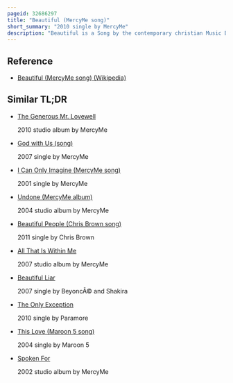 ```yaml
---
pageid: 32686297
title: "Beautiful (MercyMe song)"
short_summary: "2010 single by MercyMe"
description: "Beautiful is a Song by the contemporary christian Music Band Mercyme. Written and composed by Mercyme, Dan Muckala, and Brown Bannister, the Song was written for the Daughters of the Band's Members. The Lyrics of the Song revolve around self-worth and God's Love. Beautiful was released as the second single from Mercyme's 2010 album the generous Mr. Lovewell."
---
```


## Reference

- [Beautiful (MercyMe song) (Wikipedia)](https://en.wikipedia.org/?curid=32686297)

## Similar TL;DR

- [The Generous Mr. Lovewell](/tldr/en/the-generous-mr-lovewell)

  2010 studio album by MercyMe

- [God with Us (song)](/tldr/en/god-with-us-song)

  2007 single by MercyMe

- [I Can Only Imagine (MercyMe song)](/tldr/en/i-can-only-imagine-mercyme-song)

  2001 single by MercyMe

- [Undone (MercyMe album)](/tldr/en/undone-mercyme-album)

  2004 studio album by MercyMe

- [Beautiful People (Chris Brown song)](/tldr/en/beautiful-people-chris-brown-song)

  2011 single by Chris Brown

- [All That Is Within Me](/tldr/en/all-that-is-within-me)

  2007 studio album by MercyMe

- [Beautiful Liar](/tldr/en/beautiful-liar)

  2007 single by BeyoncÃ© and Shakira

- [The Only Exception](/tldr/en/the-only-exception)

  2010 single by Paramore

- [This Love (Maroon 5 song)](/tldr/en/this-love-maroon-5-song)

  2004 single by Maroon 5

- [Spoken For](/tldr/en/spoken-for)

  2002 studio album by MercyMe
